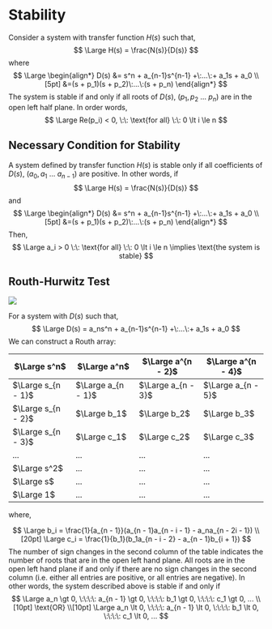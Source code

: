 # Stability

Consider a system with transfer function $H(s)$ such that,
$$
\Large H(s) = \frac{N(s)}{D(s)}
$$
where
$$
\Large \begin{align*}
D(s) &= s^n + a_{n-1}s^{n-1} +\:...\:+ a_1s + a_0 \\[5pt]
&=(s + p_1)(s + p_2)\:...\:(s + p_n)
\end{align*}
$$
The system is stable if and only if all roots of $D(s)$, $(p_1,p_2\:...\:p_n)$ are in the open left half plane. In order words,
$$
\Large Re(p_i) < 0, \:\: \text{for all} \:\: 0 \lt i \le n
$$

## Necessary Condition for Stability

A system defined by transfer function $H(s)$ is stable only if all coefficients of $D(s)$, $(a_0,a_1\:...\:a_{n-1})$ are positive. In other words, if
$$
\Large H(s) = \frac{N(s)}{D(s)}
$$
and
$$
\Large \begin{align*}
D(s) &= s^n + a_{n-1}s^{n-1} +\:...\:+ a_1s + a_0 \\[5pt]
&=(s + p_1)(s + p_2)\:...\:(s + p_n)
\end{align*}
$$
Then,
$$
\Large a_i > 0 \:\: \text{for all} \:\: 0 \lt i \le n \implies \text{the system is stable}
$$

## Routh-Hurwitz Test

<a href = "https://routhhurwitz.herokuapp.com/" target = "_blank" rel = "noopener noreferrer">![](https://img.shields.io/badge/-Routh%20Hurwitzh%20Table%20Calculator-blue)</a>

For a system with $D(s)$ such that,
$$
\Large D(s) = a_ns^n + a_{n-1}s^{n-1} +\:...\:+ a_1s + a_0
$$
We can construct a Routh array:

$\Large s^n$ | $\Large a^n$ | $\Large a^{n - 2}$ | $\Large a^{n - 4}$
--- | --- | --- | ---
$\Large s_{n - 1}$ | $\Large a_{n - 1}$ | $\Large a_{n - 3}$ | $\Large a_{n - 5}$
$\Large s_{n - 2}$ | $\Large b_1$ | $\Large b_2$ | $\Large b_3$
$\Large s_{n - 3}$ | $\Large c_1$ | $\Large c_2$ | $\Large c_3$
... | ... | ... | ...
$\Large s^2$ | ... | ... | ... | ...
$\Large s$ | ... | ... | ... | ...
$\Large 1$ | ... | ... | ... | ...

where,

$$
\Large b_i = \frac{1}{a_{n - 1}}(a_{n - 1}a_{n - i - 1} - a_na_{n - 2i - 1}) \\[20pt]
\Large c_i = \frac{1}{b_1}(b_1a_{n - i - 2} - a_{n - 1}b_{i + 1})
$$
The number of sign changes in the second column of the table indicates the number of roots that are in the open left hand plane. All roots are in the open left hand plane if and only if there are no sign changes in the second column (i.e. either all entries are positive, or all entries are negative). In other words, the system described above is stable if and only if
$$
\Large a_n \gt 0, \:\:\:\: a_{n - 1} \gt 0, \:\:\:\: b_1 \gt 0, \:\:\:\: c_1 \gt 0, ... \\[10pt]
\text{OR} \\[10pt]
\Large a_n \lt 0, \:\:\:\: a_{n - 1} \lt 0, \:\:\:\: b_1 \lt 0, \:\:\:\: c_1 \lt 0, ...
$$